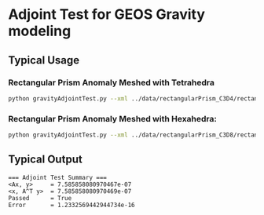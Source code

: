 # Adjoint Test for GEOS Gravity modeling


## Typical Usage

### Rectangular Prism Anomaly Meshed with Tetrahedra

```bash
python gravityAdjointTest.py --xml ../data/rectangularPrism_C3D4/rectangularPrism_C3D4.xml --n_model 10368 --n_data 1271
```

### Rectangular Prism Anomaly Meshed with Hexahedra:

```bash
python gravityAdjointTest.py --xml ../data/rectangularPrism_C3D8/rectangularPrism_C3D8.xml --n_model 1728 --n_data 1271
```

## Typical Output

```text
=== Adjoint Test Summary ===
<Ax, y>     = 7.585858080970467e-07
<x, A^T y>  = 7.585858080970469e-07
Passed      = True
Error       = 1.2332569442944734e-16
```

